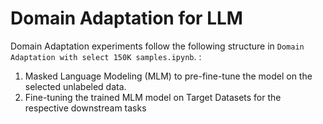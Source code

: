 # Domain Adaptation for LLM 
Domain Adaptation experiments follow the following structure in `Domain Adaptation with select 150K samples.ipynb`. : 
1. Masked Language Modeling (MLM) to pre-fine-tune the model on the selected unlabeled data.  
2. Fine-tuning the trained MLM model on Target Datasets for the respective downstream tasks



